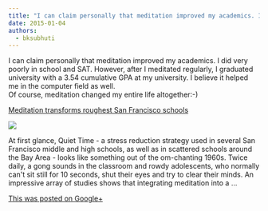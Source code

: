 ```yaml
---
title: "I can claim personally that meditation improved my academics. I did very poorly in school and SAT. However..."
date: 2015-01-04
authors: 
  - bksubhuti
---
```


I can claim personally that meditation improved my academics. I did very poorly in school and SAT. However, after I meditated regularly, I graduated university with a 3.54 cumulative GPA at my university. I believe it helped me in the computer field as well.  
Of course, meditation changed my entire life altogether:-) ﻿

[Meditation transforms roughest San Francisco schools](http://www.sfgate.com/opinion/openforum/article/Meditation-transforms-roughest-San-Francisco-5136942.php)

[![](https://lh3.googleusercontent.com/proxy/oEIFm1uquf06Bl4MrbPB3zYcZyssBFxmMxnpoO5K4QcQdfBorIMRvmecxmJjKpScEeDZAvb7_iaa6TgWsk78sTYU5UUbnesAx6ym=w506-h303-p)](http://www.sfgate.com/opinion/openforum/article/Meditation-transforms-roughest-San-Francisco-5136942.php)

At first glance, Quiet Time - a stress reduction strategy used in several San Francisco middle and high schools, as well as in scattered schools around the Bay Area - looks like something out of the om-chanting 1960s. Twice daily, a gong sounds in the classroom and rowdy adolescents, who normally can't sit still for 10 seconds, shut their eyes and try to clear their minds. An impressive array of studies shows that integrating meditation into a ...

[This was posted on Google+](https://plus.google.com/+BhikkhuSubhuti/posts/NDQLUbQsQnh)